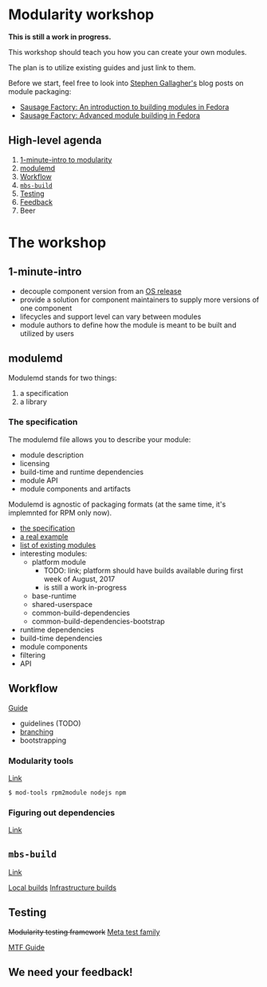 # Modularity workshop

**This is still a work in progress.**

This workshop should teach you how you can create your own modules.

The plan is to utilize existing guides and just link to them.

Before we start, feel free to look into [Stephen Gallagher's](https://github.com/sgallagher) blog posts on module packaging:
 * [Sausage Factory: An introduction to building modules in Fedora](https://sgallagh.wordpress.com/2017/05/30/sausage-factory-an-introduction-to-building-modules-in-fedora/)
 * [Sausage Factory: Advanced module building in Fedora](https://sgallagh.wordpress.com/2017/06/30/sausage-factory-advanced-module-building-in-fedora/)


## High-level agenda

1. [1-minute-intro to modularity](#1-minute-intro)
2. [modulemd](#modulemd)
3. [Workflow](#workflow)
4. [`mbs-build`](#mbs-build)
5. [Testing](#testing)
7. [Feedback](#we-need-your-feedback)
8. Beer


# The workshop


## 1-minute-intro

 * decouple component version from an [OS release](https://docs.pagure.org/modularity/)
 * provide a solution for component maintainers to supply more versions of one component
 * lifecycles and support level can vary between modules
 * module authors to define how the module is meant to be built and utilized by users


## modulemd

Modulemd stands for two things:

 1. a specification
 2. a library


### The specification

The modulemd file allows you to describe your module:
 * module description
 * licensing
 * build-time and runtime dependencies
 * module API
 * module components and artifacts

Modulemd is agnostic of packaging formats (at the same time, it's implemnted for RPM only now).

 * [the specification](https://pagure.io/modulemd/blob/master/f/spec.yaml)
 * [a real example](http://pkgs.fedoraproject.org/cgit/modules/nodejs.git/tree/nodejs.yaml?h=f26)
 * [list of existing modules](http://pkgs.fedoraproject.org/cgit/modules)
 * interesting modules:
   * platform module
     * TODO: link; platform should have builds available during first week of August, 2017
     * is still a work in-progress
   * base-runtime
   * shared-userspace
   * common-build-dependencies
   * common-build-dependencies-bootstrap
 * runtime dependencies
 * build-time dependencies
 * module components
 * filtering
 * API


## Workflow

[Guide](https://docs.pagure.org/modularity/development/building-modules.html)

 * guidelines (TODO)
 * [branching](https://fedoraproject.org/wiki/Changes/ArbitraryBranching#Current_status)
 * bootstrapping

### Modularity tools

[Link](https://pagure.io/modularity/modularity-tools)

```
$ mod-tools rpm2module nodejs npm
```


### Figuring out dependencies

[Link](https://github.com/fedora-modularity/depchase)


## `mbs-build`

[Link](https://pagure.io/fm-orchestrator/)

[Local builds](https://docs.pagure.org/modularity/development/building-modules/building-local.html)
[Infrastructure builds](https://docs.pagure.org/modularity/development/building-modules/building-infra.html)


## Testing

~~Modularity testing framework~~ [Meta test family](https://github.com/fedora-modularity/meta-test-family)

[MTF Guide](http://meta-test-family.readthedocs.io/en/latest/user_guide/index.html)


## We need your feedback!
